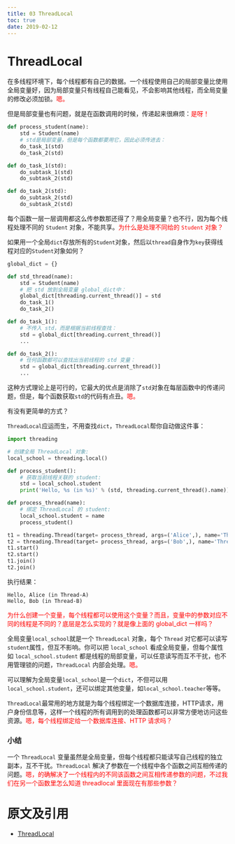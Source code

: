 ```yaml
---
title: 03 ThreadLocal
toc: true
date: 2019-02-12
---
```

# ThreadLocal

在多线程环境下，每个线程都有自己的数据。一个线程使用自己的局部变量比使用全局变量好，因为局部变量只有线程自己能看见，不会影响其他线程，而全局变量的修改必须加锁。<span style="color:red;">嗯。</span>

但是局部变量也有问题，就是在函数调用的时候，传递起来很麻烦：<span style="color:red;">是呀！</span>

```py
def process_student(name):
    std = Student(name)
    # std是局部变量，但是每个函数都要用它，因此必须传进去：
    do_task_1(std)
    do_task_2(std)

def do_task_1(std):
    do_subtask_1(std)
    do_subtask_2(std)

def do_task_2(std):
    do_subtask_2(std)
    do_subtask_2(std)
```

每个函数一层一层调用都这么传参数那还得了？用全局变量？也不行，因为每个线程处理不同的 `Student` 对象，不能共享。<span style="color:red;">为什么是处理不同给的 `Student` 对象？</span>

如果用一个全局`dict`存放所有的`Student`对象，然后以`thread`自身作为`key`获得线程对应的`Student`对象如何？

```py
global_dict = {}

def std_thread(name):
    std = Student(name)
    # 把 std 放到全局变量 global_dict中：
    global_dict[threading.current_thread()] = std
    do_task_1()
    do_task_2()

def do_task_1():
    # 不传入 std，而是根据当前线程查找：
    std = global_dict[threading.current_thread()]
    ...

def do_task_2():
    # 任何函数都可以查找出当前线程的 std 变量：
    std = global_dict[threading.current_thread()]
    ...
```

这种方式理论上是可行的，它最大的优点是消除了`std`对象在每层函数中的传递问题，但是，每个函数获取`std`的代码有点丑。<span style="color:red;">嗯。</span>

有没有更简单的方式？

`ThreadLocal`应运而生，不用查找`dict`，`ThreadLocal`帮你自动做这件事：

```py
import threading

# 创建全局 ThreadLocal 对象:
local_school = threading.local()

def process_student():
    # 获取当前线程关联的 student:
    std = local_school.student
    print('Hello, %s (in %s)' % (std, threading.current_thread().name))

def process_thread(name):
    # 绑定 ThreadLocal 的 student:
    local_school.student = name
    process_student()

t1 = threading.Thread(target= process_thread, args=('Alice',), name='Thread-A')
t2 = threading.Thread(target= process_thread, args=('Bob',), name='Thread-B')
t1.start()
t2.start()
t1.join()
t2.join()
```

执行结果：

```
Hello, Alice (in Thread-A)
Hello, Bob (in Thread-B)
```

<span style="color:red;">为什么创建一个变量，每个线程都可以使用这个变量？而且，变量中的参数对应不同的线程是不同的？底层是怎么实现的？就是像上面的 global_dict 一样吗？</span>

全局变量`local_school`就是一个 `ThreadLocal` 对象，每个 `Thread` 对它都可以读写`student`属性，但互不影响。你可以把 `local_school` 看成全局变量，但每个属性如 `local_school.student` 都是线程的局部变量，可以任意读写而互不干扰，也不用管理锁的问题，`ThreadLocal` 内部会处理。<span style="color:red;">嗯。</span>

可以理解为全局变量`local_school`是一个`dict`，不但可以用`local_school.student`，还可以绑定其他变量，如`local_school.teacher`等等。

`ThreadLocal`最常用的地方就是为每个线程绑定一个数据库连接，HTTP请求，用户身份信息等，这样一个线程的所有调用到的处理函数都可以非常方便地访问这些资源。<span style="color:red;">嗯，每个线程绑定给一个数据库连接、HTTP 请求吗？</span>

### 小结

一个 `ThreadLocal` 变量虽然是全局变量，但每个线程都只能读写自己线程的独立副本，互不干扰。`ThreadLocal` 解决了参数在一个线程中各个函数之间互相传递的问题。<span style="color:red;">嗯，的确解决了一个线程内的不同该函数之间互相传递参数的问题，不过我们在另一个函数里怎么知道 threadlocal 里面现在有那些参数？</span>




# 原文及引用

- [ThreadLocal](https://www.liaoxuefeng.com/wiki/0014316089557264a6b348958f449949df42a6d3a2e542c000/001431928972981094a382e5584413fa040b46d46cce48e000)
